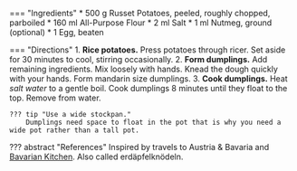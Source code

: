 === "Ingredients"
    * 500 g Russet Potatoes, peeled, roughly chopped, parboiled
    * 160 ml All-Purpose Flour
    * 2 ml Salt
    * 1 ml Nutmeg, ground (optional)
    * 1 Egg, beaten

=== "Directions"
    1. **Rice potatoes.** Press potatoes through ricer. Set aside for 30 minutes to cool, stirring occasionally.
    2. **Form dumplings.** Add remaining ingredients. Mix loosely with hands. Knead the dough quickly with your hands. Form mandarin size dumplings.
    3. **Cook dumplings.** Heat *salt water* to a gentle boil. Cook dumplings 8 minutes until they float to the top. Remove from water.

    ??? tip "Use a wide stockpan."
        Dumplings need space to float in the pot that is why you need a wide pot rather than a tall pot.

??? abstract "References"
    Inspired by travels to Austria & Bavaria and [Bavarian Kitchen](http://www.bavariankitchen.com/sides/knoedel.aspx). Also called erdäpfelknödeln.
